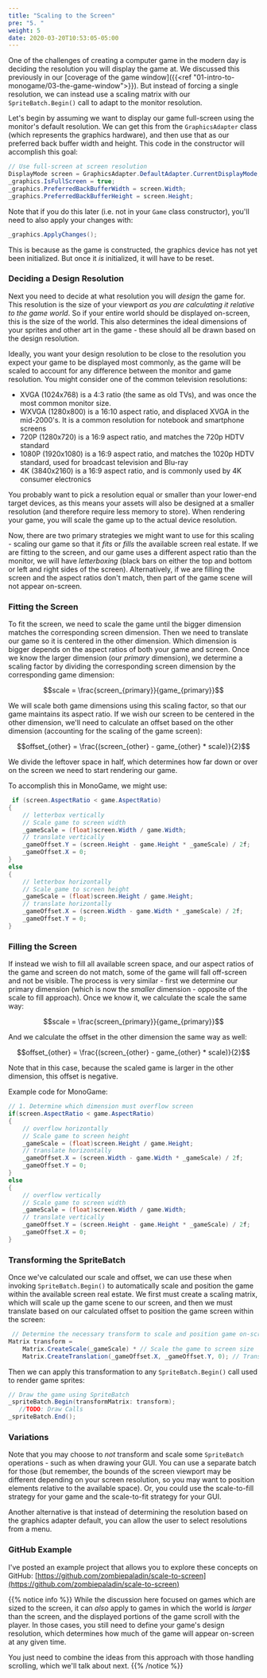 ```yaml
---
title: "Scaling to the Screen"
pre: "5. "
weight: 5
date: 2020-03-20T10:53:05-05:00
---
```


One of the challenges of creating a computer game in the modern day is deciding the resolution you will display the game at.  We discussed this previously in our [coverage of the game window]({{<ref "01-intro-to-monogame/03-the-game-window">}}).  But instead of forcing a single resolution, we can instead use a scaling matrix with our `SpriteBatch.Begin()` call to adapt to the monitor resolution.

Let's begin by assuming we want to display our game full-screen using the monitor's default resolution.  We can get this from the `GraphicsAdapter` class (which represents the graphics hardware), and then use that as our preferred back buffer width and height.  This code in the constructor will accomplish this goal:

```csharp 
// Use full-screen at screen resolution
DisplayMode screen = GraphicsAdapter.DefaultAdapter.CurrentDisplayMode;
_graphics.IsFullScreen = true;
_graphics.PreferredBackBufferWidth = screen.Width;
_graphics.PreferredBackBufferHeight = screen.Height;
```

Note that if you do this later (i.e. not in your `Game` class constructor), you'll need to also apply your changes with:

```csharp
_graphics.ApplyChanges();
```

This is because as the game is constructed, the graphics device has not yet been initialized.  But once it _is_ initialized, it will have to be reset.

### Deciding a Design Resolution

Next you need to decide at what resolution you will _design_ the game for.  This resolution is the size of your viewport _as you are calculating it relative to the game world_.  So if your entire world should be displayed on-screen, this is the size of the world.  This also determines the ideal dimensions of your sprites and other art in the game - these should all be drawn based on the design resolution.

Ideally, you want your design resolution to be close to the resolution you expect your game to be displayed most commonly, as the game will be scaled to account for any difference between the monitor and game resolution.  You might consider one of the common television resolutions:

* XVGA (1024x768) is a 4:3 ratio (the same as old TVs), and was once the most common monitor size.
* WXVGA (1280x800) is a 16:10 aspect ratio, and displaced XVGA in the mid-2000's.  It is a common resolution for notebook and smartphone screens
* 720P (1280x720) is a 16:9 aspect ratio, and matches the 720p HDTV standard
* 1080P (1920x1080) is a 16:9 aspect ratio, and matches the 1020p HDTV standard, used for broadcast television and Blu-ray 
* 4K (3840x2160) is a 16:9 aspect ratio, and is commonly used by 4K consumer electronics

You probably want to pick a resolution equal or smaller than your lower-end target devices, as this means your assets will also be designed at a smaller resolution (and therefore require less memory to store).  When rendering your game, you will scale the game up to the actual device resolution.

Now, there are two primary strategies we might want to use for this scaling - scaling our game so that it _fits_ or _fills_ the available screen real estate.  If we are fitting to the screen, and our game uses a different aspect ratio than the monitor, we will have _letterboxing_ (black bars on either the top and bottom or left and right sides of the screen).  Alternatively, if we are filling the screen and the aspect ratios don't match, then part of the game scene will not appear on-screen.

### Fitting the Screen

To fit the screen, we need to scale the game until the bigger dimension matches the corresponding screen dimension.  Then we need to translate our game so it is centered in the other dimension.  Which dimension is bigger depends on the aspect ratios of both your game and screen.  Once we know the larger dimension (our _primary_ dimension), we determine a scaling factor by dividing the corresponding screen dimension by the corresponding game dimension:

$$scale = \frac{screen_{primary}}{game_{primary}}$$

We will scale both game dimensions using this scaling factor, so that our game maintains its aspect ratio.  If we wish our screen to be centered in the other dimension, we'll need to calculate an offset based on the other dimension (accounting for the scaling of the game screen):

$$offset_{other} = \frac{(screen_{other} - game_{other} * scale)}{2}$$

We divide the leftover space in half, which determines how far down or over on the screen we need to start rendering our game.

To accomplish this in MonoGame, we might use:

```csharp
 if (screen.AspectRatio < game.AspectRatio)
{
    // letterbox vertically
    // Scale game to screen width
    _gameScale = (float)screen.Width / game.Width;
    // translate vertically
    _gameOffset.Y = (screen.Height - game.Height * _gameScale) / 2f;
    _gameOffset.X = 0;
}
else
{
    // letterbox horizontally
    // Scale game to screen height 
    _gameScale = (float)screen.Height / game.Height;
    // translate horizontally
    _gameOffset.X = (screen.Width - game.Width * _gameScale) / 2f;
    _gameOffset.Y = 0;
}
```

### Filling the Screen 

If instead we wish to fill all available screen space, and our aspect ratios of the game and screen do not match, some of the game will fall off-screen and not be visible.  The process is very similar - first we determine our primary dimension (which is now the _smaller_ dimension - opposite of the scale to fill approach).  Once we know it, we calculate the scale the same way:

$$scale = \frac{screen_{primary}}{game_{primary}}$$

And we calculate the offset in the other dimension the same way as well:

$$offset_{other} = \frac{(screen_{other} - game_{other} * scale)}{2}$$

Note that in this case, because the scaled game is larger in the other dimension, this offset is negative.

Example code for MonoGame:

```csharp
// 1. Determine which dimension must overflow screen 
if(screen.AspectRatio < game.AspectRatio)
{
    // overflow horizontally
    // Scale game to screen height 
    _gameScale = (float)screen.Height / game.Height;
    // translate horizontally 
    _gameOffset.X = (screen.Width - game.Width * _gameScale) / 2f;
    _gameOffset.Y = 0;
}
else
{
    // overflow vertically
    // Scale game to screen width 
    _gameScale = (float)screen.Width / game.Width;
    // translate vertically
    _gameOffset.Y = (screen.Height - game.Height * _gameScale) / 2f;
    _gameOffset.X = 0;
}
```

### Transforming the SpriteBatch

Once we've calculated our scale and offset, we can use these when invoking `SpriteBatch.Begin()` to automatically scale and position the game within the available screen real estate.  We first must create a scaling matrix, which will scale up the game scene to our screen, and then we must translate based on our calculated offset to position the game screen within the screen:

```csharp
 // Determine the necessary transform to scale and position game on-screen
Matrix transform =                 
    Matrix.CreateScale(_gameScale) * // Scale the game to screen size 
    Matrix.CreateTranslation(_gameOffset.X, _gameOffset.Y, 0); // Translate game to letterbox position
```

Then we can apply this transformation to any `SpriteBatch.Begin()` call used to render game sprites:

```csharp
// Draw the game using SpriteBatch
_spriteBatch.Begin(transformMatrix: transform);
   //TODO: Draw Calls
_spriteBatch.End();
```


### Variations 

Note that you may choose to _not_ transform and scale some `SpriteBatch` operations - such as when drawing your GUI.  You can use a separate batch for those (but remember, the bounds of the screen viewport may be different depending on your screen resolution, so you may want to position elements relative to the available space).  Or, you could use the scale-to-fill strategy for your game and the scale-to-fit strategy for your GUI.

Another alternative is that instead of determining the resolution based on the graphics adapter default, you can allow the user to select resolutions from a menu.

### GitHub Example

I've posted an example project that allows you to explore these concepts on GitHub: [https://github.com/zombiepaladin/scale-to-screen](https://github.com/zombiepaladin/scale-to-screen)

{{% notice info %}}
While the discussion here focused on games which are sized to the screen, it can _also_ apply to games in which the world is _larger_ than the screen, and the displayed portions of the game scroll with the player.  In those cases, you still need to define your game's design resolution, which determines how much of the game will appear on-screen at any given time. 

You just need to combine the ideas from this approach with those handling scrolling, which we'll talk about next.
{{% /notice %}}